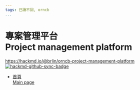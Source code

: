 ```yaml
---
tags: 已讀不回, orncb
...
```


# 專案管理平台<br>Project management platform

<https://hackmd.io/@brlin/orncb-project-management-platform><br>[![hackmd-github-sync-badge](https://hackmd.io/LwQhTXAzTCqYT8ucy-Yd8g/badge)](https://hackmd.io/LwQhTXAzTCqYT8ucy-Yd8g)

* [首頁<br>Main page](/LwQhTXAzTCqYT8ucy-Yd8g)

